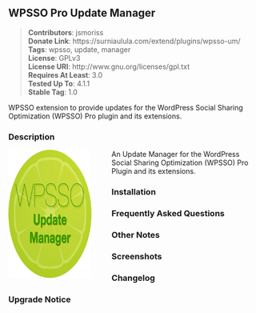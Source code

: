<h2>WPSSO Pro Update Manager</h2>
<blockquote>
<strong>Contributors</strong>: jsmoriss<br/>
<strong>Donate Link</strong>: https://surniaulula.com/extend/plugins/wpsso-um/<br/>
<strong>Tags</strong>: wpsso, update, manager<br/>
<strong>License</strong>: GPLv3<br/>
<strong>License URI</strong>: http://www.gnu.org/licenses/gpl.txt<br/>
<strong>Requires At Least</strong>: 3.0<br/>
<strong>Tested Up To</strong>: 4.1.1<br/>
<strong>Stable Tag</strong>: 1.0<br/>
</blockquote>

WPSSO extension to provide updates for the WordPress Social Sharing Optimization (WPSSO) Pro plugin and its extensions.

<h3>Description</h3>

<p><img src="https://raw.githubusercontent.com/SurniaUlula/wpsso-um/master/images/icon-256x256.png" width="256" height="256" style="width:33%;min-width:128px;max-width:256px;float:left;margin:0 40px 20px 0;" />An Update Manager for the WordPress Social Sharing Optimization (WPSSO) Pro Plugin and its extensions.</p>

<h3>Installation</h3>

<h3>Frequently Asked Questions</h3>

<h3>Other Notes</h3>

<h3>Screenshots</h3>

<h3>Changelog</h3>

<h3>Upgrade Notice</h3>

